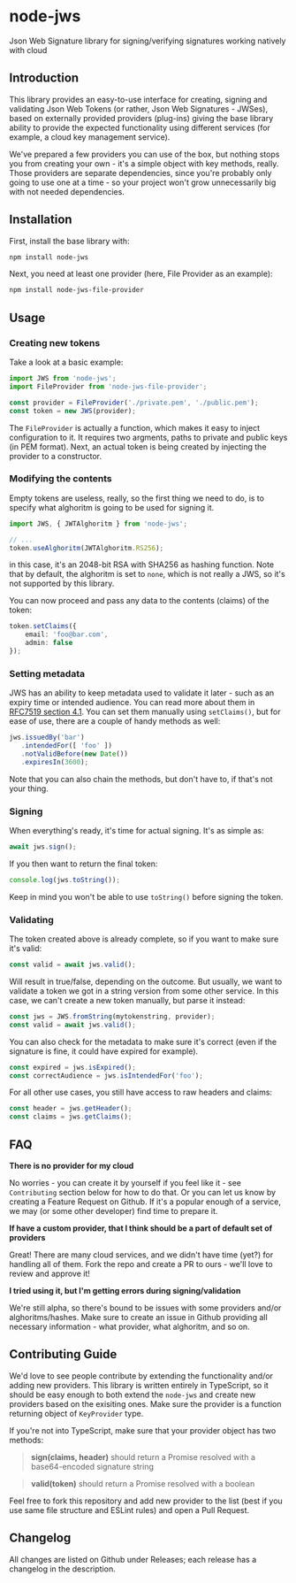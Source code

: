 # node-jws
Json Web Signature library for signing/verifying signatures working natively with cloud

## Introduction
This library provides an easy-to-use interface for creating, signing and validating Json Web Tokens (or rather, Json Web Signatures - JWSes), based on externally provided providers (plug-ins) giving the base library ability to provide the expected functionality using different services (for example, a cloud key management service).

We've prepared a few providers you can use of the box, but nothing stops you from creating your own - it's a simple object with key methods, really. Those providers are separate dependencies, since you're probably only going to use one at a time - so your project won't grow unnecessarily big with not needed dependencies.

## Installation
First, install the base library with:

```bash
npm install node-jws
```

Next, you need at least one provider (here, File Provider as an example):

```bash
npm install node-jws-file-provider
```

## Usage

### Creating new tokens
Take a look at a basic example:
```typescript
import JWS from 'node-jws';
import FileProvider from 'node-jws-file-provider';

const provider = FileProvider('./private.pem', './public.pem');
const token = new JWS(provider);
```

The `FileProvider` is actually a function, which makes it easy to inject configuration to it. It requires two argments, paths to private and public keys (in PEM format). Next, an actual token is being created by injecting the provider to a constructor.

### Modifying the contents
Empty tokens are useless, really, so the first thing we need to do, is to specify what alghoritm is going to be used for signing it.
```typescript
import JWS, { JWTAlghoritm } from 'node-jws';

// ...
token.useAlghoritm(JWTAlghoritm.RS256);
```
in this case, it's an 2048-bit RSA with SHA256 as hashing function. Note that by default, the alghoritm is set to `none`, which is not really a JWS, so it's not supported by this library.

You can now proceed and pass any data to the contents (claims) of the token:
```typescript
token.setClaims({
    email: 'foo@bar.com',
    admin: false
});
```

### Setting metadata
JWS has an ability to keep metadata used to validate it later - such as an expiry time or intended audience. You can read more about them in [RFC7519 section 4.1](https://tools.ietf.org/html/rfc7519#section-4.1). You can set them manually using `setClaims()`, but for ease of use, there are a couple of handy methods as well:

```typescript
jws.issuedBy('bar')
   .intendedFor([ 'foo' ])
   .notValidBefore(new Date())
   .expiresIn(3600);
```
Note that you can also chain the methods, but don't have to, if that's not your thing.

### Signing
When everything's ready, it's time for actual signing. It's as simple as:

```typescript
await jws.sign();
```

If you then want to return the final token:

```typescript
console.log(jws.toString());
```

Keep in mind you won't be able to use `toString()` before signing the token.

### Validating
The token created above is already complete, so if you want to make sure it's valid:

```typescript
const valid = await jws.valid();
```

Will result in true/false, depending on the outcome. But usually, we want to validate a token we got in a string version from some other service. In this case, we can't create a new token manually, but parse it instead:

```typescript
const jws = JWS.fromString(mytokenstring, provider);
const valid = await jws.valid();
```

You can also check for the metadata to make sure it's correct (even if the signature is fine, it could have expired for example).

```typescript
const expired = jws.isExpired();
const correctAudience = jws.isIntendedFor('foo');
```

For all other use cases, you still have access to raw headers and claims:

```typescript
const header = jws.getHeader();
const claims = jws.getClaims();
```

## FAQ

**There is no provider for my cloud**

No worries - you can create it by yourself if you feel like it - see `Contributing` section below for how to do that. Or you can let us know by creating a Feature Request on Github. If it's a popular enough of a service, we may (or some other developer) find time to prepare it.

**If have a custom provider, that I think should be a part of default set of providers**

Great! There are many cloud services, and we didn't have time (yet?) for handling all of them. Fork the repo and create a PR to ours - we'll love to review and approve it!

**I tried using it, but I'm getting errors during signing/validation**

We're still alpha, so there's bound to be issues with some providers and/or alghoritms/hashes. Make sure to create an issue in Github providing all necessary information - what provider, what alghoritm, and so on.

## Contributing Guide

We'd love to see people contribute by extending the functionality and/or adding new providers. This library is written entirely in TypeScript, so it should be easy enough to both extend the `node-jws` and create new providers based on the exisiting ones. Make sure the provider is a function returning object of `KeyProvider` type.

If you're not into TypeScript, make sure that your provider object has two methods:

> **sign(claims, header)** should return a Promise resolved with a base64-encoded signature string

> **valid(token)** should return a Promise resolved with a boolean

Feel free to fork this repository and add new provider to the list (best if you use same file structure and ESLint rules) and open a Pull Request.

## Changelog

All changes are listed on Github under Releases; each release has a changelog in the description.

